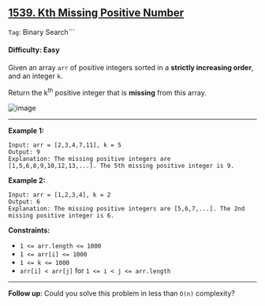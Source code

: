 ## [1539. Kth Missing Positive Number](https://leetcode.com/problems/kth-missing-positive-number/)

```Tag```: Binary Search```

#### Difficulty: Easy

Given an array ```arr``` of positive integers sorted in a __strictly increasing order__, and an integer ```k```.

Return the k<sup>th</sup> positive integer that is __missing__ from this array.

![image](https://user-images.githubusercontent.com/35042430/223009361-f7a7017e-6a79-4a78-980d-bd61c83bdd23.png)

---

__Example 1:__
```
Input: arr = [2,3,4,7,11], k = 5
Output: 9
Explanation: The missing positive integers are [1,5,6,8,9,10,12,13,...]. The 5th missing positive integer is 9.
```

__Example 2:__
```
Input: arr = [1,2,3,4], k = 2
Output: 6
Explanation: The missing positive integers are [5,6,7,...]. The 2nd missing positive integer is 6.
```

__Constraints:__

- ```1 <= arr.length <= 1000```
- ```1 <= arr[i] <= 1000```
- ```1 <= k <= 1000```
- ```arr[i] < arr[j]``` for ```1 <= i < j <= arr.length```

---

__Follow up__: Could you solve this problem in less than ```O(n)``` complexity?
